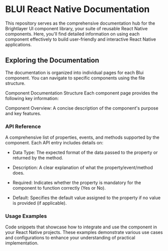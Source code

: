 # BLUI React Native Documentation
This repository serves as the comprehensive documentation hub for the Brightlayer UI component library, your suite of reusable React Native components. Here, you'll find detailed information on using each component effectively to build user-friendly and interactive React Native applications.


## Exploring the Documentation
The documentation is organized into individual pages for each Blui component. You can navigate to specific components using the file structure.

Component Documentation Structure
Each component page provides the following key information:

Component Overview: A concise description of the component's purpose and key features.
### API Reference
A comprehensive list of properties, events, and methods supported by the component. Each API entry includes details on:

* Data Type: The expected format of the data passed to the property or returned by the method.

* Description: A clear explanation of what the property/event/method does.

* Required: Indicates whether the property is mandatory for the component to function correctly (Yes or No).

* Default: Specifies the default value assigned to the property if no value is provided (if applicable).



### Usage Examples
Code snippets that showcase how to integrate and use the component in your React Native projects. These examples demonstrate various use cases and configurations to enhance your understanding of practical implementation.
